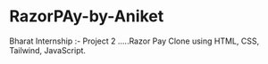 # RazorPAy-by-Aniket
 Bharat Internship :- Project 2 .....Razor Pay Clone using HTML, CSS, Tailwind, JavaScript.
